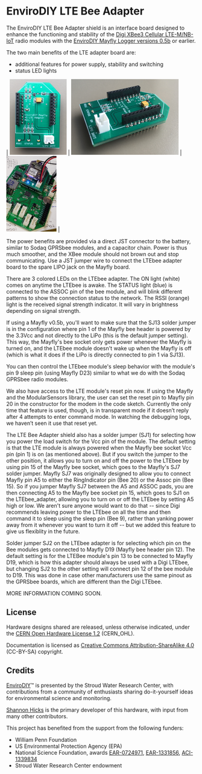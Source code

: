 EnviroDIY LTE Bee Adapter
==============
The EnviroDIY LTE Bee Adapter shield is an interface board designed to enhance the functioning and stability of the [Digi XBee3 Cellular LTE-M/NB-IoT](https://www.digi.com/products/embedded-systems/cellular-modems/xbee3-cellular-lte-m-nb-iot) radio modules with the [EnviroDIY Mayfly Logger versions 0.5b](https://github.com/EnviroDIY/EnviroDIY_Mayfly_Logger) or earlier.

The two main benefits of the LTE adapter board are:
- additional features for power supply, stability and switching
- status LED lights 

| <img src="https://github.com/EnviroDIY/LTEbee-Adapter/blob/master/doc/images/LTEbee_r1_top.JPG"  height="200"> | <img src="https://github.com/EnviroDIY/LTEbee-Adapter/blob/master/doc/images/LTEbee_r1_side.JPG"  height="200"> | <img src="https://github.com/EnviroDIY/LTEbee-Adapter/blob/master/doc/images/LTEbee%2BMayfly.jpeg"  height="200"> |

The power benefits are provided via a direct JST connector to the battery, similar to Sodaq GPRSbee modules, and a capacitor chain. Power is thus much smoother, and the XBee module should not brown out and stop communicating.  Use a JST jumper wire to connect the LTEbee adapter board to the spare LIPO jack on the Mayfly board.

There are 3 colored LEDs on the LTEbee adapter.  The ON light (white) comes on anytime the LTEbee is awake.  The STATUS light (blue) is connected to the ASSOC pin of the bee module, and will blink different patterns to show the connection status to the network.  The RSSI (orange) light is the received signal strength indicator.  It will vary in brightness depending on signal strength. 

If using a Mayfly v0.5b, you'll want to make sure that the SJ13 solder jumper is in the configuration where pin 1 of the 
Mayfly bee header is powered by the 3.3Vcc and not directly to the LiPo (this is the default jumper setting).  This way, the Mayfly's bee socket only gets power whenever the Mayfly is turned on, and the LTEbee module doesn't wake up when the Mayfly is off (which is what it does if the LiPo is directly connected to pin 1 via SJ13).  

You can then control the LTEbee module's sleep behavior with the module's pin 9 sleep pin (using Mayfly D23) similar to what we do with the Sodaq GPRSbee radio modules.   

We also have access to the LTE module's reset pin now. If using the Mayfly and the ModularSensors library, the user can set the reset pin to Mayfly pin 20 in the constructor for the modem in the code sketch. Currently the only time that feature is used, though, is in transparent mode if it doesn’t reply after 4 attempts to enter command mode.  In watching the debugging logs, we haven’t seen it use that reset yet. 

The LTE Bee Adapter shield also has a solder jumper (SJ1) for selecting how you power the load switch for the Vcc pin of the module.  The default setting is that the LTE module is always powered when the Mayfly bee socket Vcc pin (pin 1) is on (as mentioned above).   But if you switch the jumper to the other position, it allows you to turn on and off the power to the LTEbee by using pin 15 of the Mayfly bee socket, which goes to the Mayfly's SJ7 solder jumper.  Mayfly SJ7 was originally designed to allow you to connect Mayfly pin A5 to either the RingIndicator pin (Bee 20) or the Assoc pin (Bee 15).  So if you jumper Mayfly SJ7 between the A5 and ASSOC pads, you are then connecting A5 to the Mayfly bee socket pin 15, which goes to SJ1 on the LTEbee_adapter, allowing you to turn on or off the LTEbee by setting A5 high or low.  We aren't sure anyone would want to do that -- since Digi recommends leaving power to the LTEbee on all the time and then command it to sleep using the sleep pin (Bee 9), rather than yanking power away from it whenever you want to turn it off -- but we added this feature to give us flexiblity in the future.

Solder jumper SJ2 on the LTEbee adapter is for selecting which pin on the Bee modules gets connected to Mayfly D19 (Mayfly bee header pin 12).  The default setting is for the LTEBee module's pin 13 to be connected to Mayfly D19, which is how this adapter should always be used with a Digi LTEbee, but changing SJ2 to the other setting will connect pin 12 of the bee module to D19.  This was done in case other manufacturers use the same pinout as the GPRSbee boards, which are different than the Digi LTEbee.

MORE INFORMATION COMING SOON.


## License
Hardware designs shared are released, unless otherwise indicated, under the [CERN Open Hardware License 1.2](https://www.ohwr.org/projects/cernohl/wiki) (CERN_OHL).

Documentation is licensed as [Creative Commons Attribution-ShareAlike 4.0](https://creativecommons.org/licenses/by-sa/4.0/) (CC-BY-SA) copyright.

## Credits
[EnviroDIY](http://envirodiy.org/)™ is presented by the Stroud Water Research Center, with contributions from a community of enthusiasts sharing do-it-yourself ideas for environmental science and monitoring.

[Shannon Hicks](https://github.com/s-hicks2) is the primary developer of this hardware, with input from many other contributors.

This project has benefited from the support from the following funders:

* William Penn Foundation
* US Environmental Protection Agency (EPA)
* National Science Foundation, awards [EAR-0724971](http://www.nsf.gov/awardsearch/showAward?AWD_ID=0724971), [EAR-1331856](http://www.nsf.gov/awardsearch/showAward?AWD_ID=1331856), [ACI-1339834](http://www.nsf.gov/awardsearch/showAward?AWD_ID=1339834)
* Stroud Water Research Center endowment

